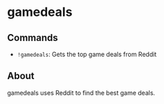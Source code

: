 # gamedeals


## Commands

- `!gamedeals`: Gets the top game deals from Reddit


## About

gamedeals uses Reddit to find the best game deals.
